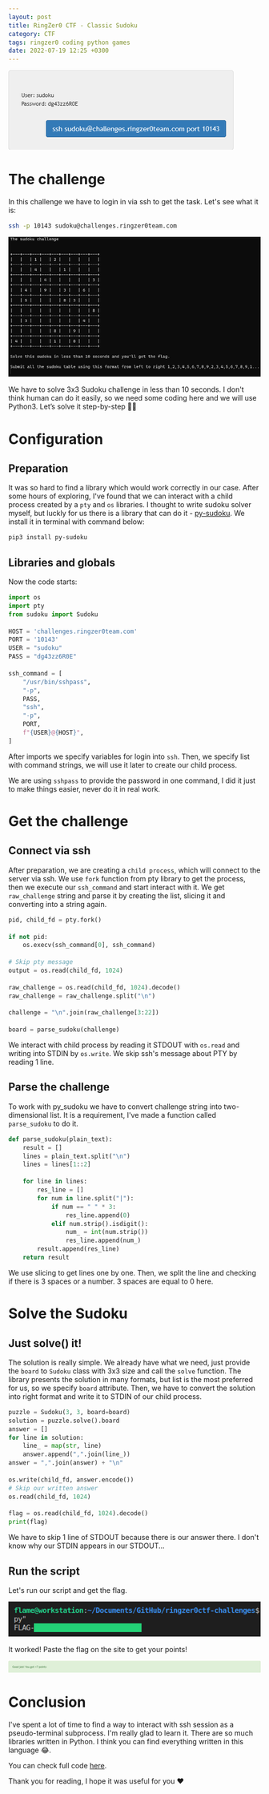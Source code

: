 ```yaml
---
layout: post
title: RingZer0 CTF - Classic Sudoku
category: CTF
tags: ringzer0 coding python games
date: 2022-07-19 12:25 +0300
---
```


![Challenge banner](/assets/ringzer0/coding_challenges/classic-sudoku/classic-sudoku.png)

# The challenge

In this challenge we have to login in via ssh to get the task. Let's see what it is:

```bash
ssh -p 10143 sudoku@challenges.ringzer0team.com
```

![The challenge](/assets/ringzer0/coding_challenges/classic-sudoku/challenge.png)

We have to solve 3x3 Sudoku challenge in less than 10 seconds. I don't think human can do it easily, so we need some coding here and we will use Python3. Let’s solve it step-by-step 👨‍💻

# Configuration

## Preparation

It was so hard to find a library which would work correctly in our case. After some hours of exploring, I've found that we can interact with a child process created by a `pty` and `os` libraries. I thought to write sudoku solver myself, but luckly for us there is a library that can do it - [py-sudoku](https://pypi.org/project/py-sudoku/). We install it in terminal with command below:

```bash
pip3 install py-sudoku
```

## Libraries and globals

Now the code starts:

```python
import os
import pty
from sudoku import Sudoku

HOST = 'challenges.ringzer0team.com'
PORT = '10143'
USER = "sudoku"
PASS = "dg43zz6R0E"

ssh_command = [
    "/usr/bin/sshpass",
    "-p",
    PASS,
    "ssh",
    "-p",
    PORT,
    f"{USER}@{HOST}",
]
```

After imports we specify variables for login into `ssh`. Then, we specify list with command strings, we will use it later to create our child process. 

We are using `sshpass` to provide the password in one command, I did it just to make things easier, never do it in real work.

# Get the challenge

## Connect via ssh

After preparation, we are creating a `child process`, which will connect to the server via ssh. We use `fork` function from pty library to get the process, then we execute our `ssh_command` and start interact with it. We get `raw_challenge` string and parse it by creating the list, slicing it and converting into a string again.

```python
pid, child_fd = pty.fork()

if not pid:
    os.execv(ssh_command[0], ssh_command)

# Skip pty message
output = os.read(child_fd, 1024)

raw_challenge = os.read(child_fd, 1024).decode()
raw_challenge = raw_challenge.split("\n")

challenge = "\n".join(raw_challenge[3:22])

board = parse_sudoku(challenge)
```

We interact with child process by reading it STDOUT with `os.read` and writing into STDIN by `os.write`. We skip ssh's message about PTY by reading 1 line.

## Parse the challenge

To work with py_sudoku we have to convert challenge string into two-dimensional list. It is a requirement, I've made a function called `parse_sudoku` to do it.

```python
def parse_sudoku(plain_text):
    result = []
    lines = plain_text.split("\n")
    lines = lines[1::2]

    for line in lines:
        res_line = []
        for num in line.split("|"):
            if num == " " * 3:
                res_line.append(0)
            elif num.strip().isdigit():
                num_ = int(num.strip())
                res_line.append(num_)
        result.append(res_line)
    return result
```

We use slicing to get lines one by one. Then, we split the line and checking if there is 3 spaces or a number. 3 spaces are equal to 0 here.

# Solve the Sudoku

## Just solve() it!

The solution is really simple. We already have what we need, just provide the `board` to `Sudoku` class with 3x3 size and call the `solve` function. The library presents the solution in many formats, but list is the most preferred for us, so we specify `board` attribute. Then, we have to convert the solution into right format and write it to STDIN of our child process.

```python
puzzle = Sudoku(3, 3, board=board)
solution = puzzle.solve().board
answer = []
for line in solution:
    line_ = map(str, line)
    answer.append(",".join(line_))
answer = ",".join(answer) + "\n"

os.write(child_fd, answer.encode())
# Skip our written answer
os.read(child_fd, 1024)

flag = os.read(child_fd, 1024).decode()
print(flag)
```

We have to skip 1 line of STDOUT because there is our answer there. I don't know why our STDIN appears in our STDOUT...

## Run the script

Let's run our script and get the flag.

![Flag](/assets/ringzer0/coding_challenges/classic-sudoku/flag.png)

It worked! Paste the flag on the site to get your points!

![Solved!](/assets/ringzer0/coding_challenges/classic-sudoku/solved.png)

# Conclusion

I've spent a lot of time to find a way to interact with ssh session as a pseudo-terminal subprocess. I'm really glad to learn it. There are so much libraries written in Python. I think you can find everything written in this language 😂.

You can check full code [here](https://github.com/vflame6/ringzer0ctf-challenges/blob/main/Coding%20Challenges/classic_sudoku.py).

Thank you for reading, I hope it was useful for you ❤️

